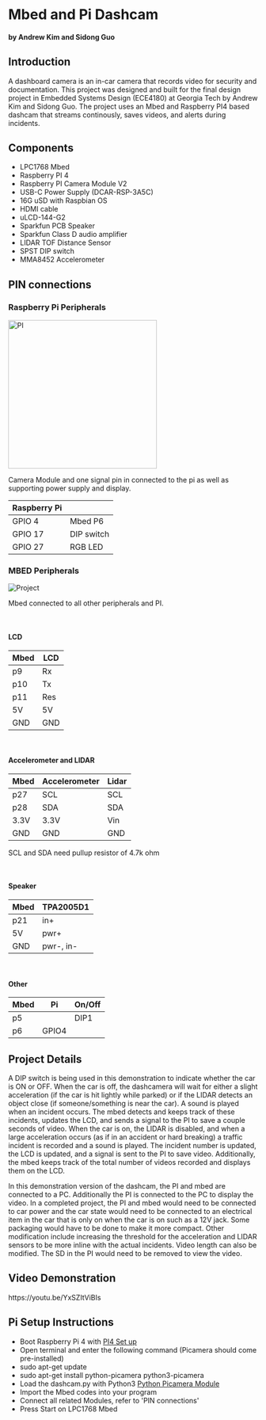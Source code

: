 
# Mbed and Pi Dashcam
#### by Andrew Kim and Sidong Guo

## Introduction
A dashboard camera is an in-car camera that records video for security and documentation. This project was designed and built for the final design project in Embedded Systems Design (ECE4180) at Georgia Tech by Andrew Kim and Sidong Guo. The project uses an Mbed and Raspberry PI4 based dashcam that streams continously, saves videos, and alerts during incidents. 

## Components
* LPC1768 Mbed 
* Raspberry PI 4 
* Raspberry PI Camera Module V2
* USB-C Power Supply (DCAR-RSP-3A5C)
* 16G uSD with Raspbian OS 
* HDMI cable
* uLCD-144-G2
* Sparkfun PCB Speaker 
* Sparkfun Class D audio amplifier 
* LIDAR TOF Distance Sensor
* SPST DIP switch
* MMA8452 Accelerometer

## PIN connections
### Raspberry Pi Peripherals 
<img src="https://user-images.githubusercontent.com/82831509/116631723-8f6a7400-a923-11eb-97dc-e1964e7295b3.jpg" alt="PI" style="width:300px;"/>
<p>Camera Module and one signal pin in connected to the pi as well as supporting power supply and display.</p>

|Raspberry Pi|            |
|------------|------------|
|  GPIO 4    | Mbed P6    | 
|  GPIO 17   | DIP switch |
|  GPIO 27   | RGB LED    |
<p></p>

### MBED Peripherals
<img src="https://user-images.githubusercontent.com/82831509/116728394-da33cc80-a9b3-11eb-926d-bfd39d7cca04.jpg" alt="Project" style="width:3
00px;"/>
<p>Mbed connected to all other peripherals and PI.</p>
<br>

#### LCD
|Mbed  | LCD |
|----- |-----|
| p9   | Rx  |
| p10  | Tx  |
| p11  | Res |
| 5V   | 5V  |
| GND  | GND |
<br>

#### Accelerometer and LIDAR
|Mbed  |Accelerometer | Lidar |
|----- |--------------|-------|
| p27  |SCL           | SCL   |
| p28  |SDA           | SDA   |
| 3.3V |3.3V          | Vin   |
| GND  | GND          | GND   |
<p>SCL and SDA need pullup resistor of 4.7k ohm</p>
<br>

#### Speaker
|Mbed  | TPA2005D1 |
|----- |-----------|
| p21  | in+       |
| 5V   | pwr+      |
| GND  | pwr-, in- |
<br>

#### Other
|Mbed  | Pi    | On/Off |
|------|-------|--------|
| p5   |       | DIP1   |
| p6   | GPIO4 |        |

## Project Details
<p>A DIP switch is being used in this demonstration to indicate whether the car is ON or OFF. When the car is off, the dashcamera will wait for either a slight acceleration (if the car is hit lightly while parked) or if the LIDAR detects an object close (if someone/something is near the car). A sound is played when an incident occurs. The mbed detects and keeps track of these incidents, updates the LCD, and sends a signal to the PI to save a couple seconds of video. When the car is on, the LIDAR is disabled, and when a large acceleration occurs (as if in an accident or hard breaking) a traffic incident is recorded and a sound is played. The incident number is updated, the LCD is updated, and a signal is sent to the PI to save video. Additionally, the mbed keeps track of the total number of videos recorded and displays them on the LCD.</p>

<p>In this demonstration version of the dashcam, the PI and mbed are connected to a PC. Additionally the PI is connected to the PC to display the video. In a completed project, the PI and mbed would need to be connected to car power and the car state would need to be connected to an electrical item in the car that is only on when the car is on such as a 12V jack. Some packaging would have to be done to make it more compact. Other modification include increasing the threshold for the acceleration and LIDAR sensors to be more inline with the actual incidents. Video length can also be modified. The SD in the PI would need to be removed to view the video.</p>

## Video Demonstration

<p>https://youtu.be/YxSZItViBIs</p>

## Pi Setup Instructions
* Boot Raspberry Pi 4 with [PI4 Set up](https://www.raspberrypi.org/documentation/installation/installing-images/README.md)
* Open terminal and enter the following command (Picamera should come pre-installed) 
* sudo apt-get update
* sudo apt-get install python-picamera python3-picamera
* Load the dashcam.py with Python3 
[Python Picamera Module](https://picamera.readthedocs.io/en/release-1.13/recipes1.html#recording-to-a-circular-stream)
* Import the Mbed codes into your program
* Connect all related Modules, refer to 'PIN connections'
* Press Start on LPC1768 Mbed 
